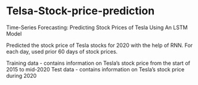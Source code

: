 # Telsa-Stock-price-prediction

Time-Series Forecasting: Predicting Stock Prices of Tesla Using An LSTM Model

Predicted the stock price of Tesla stocks for 2020 with the help of RNN. For each day, used prior 60 days of stock prices.

Training data - contains information on Tesla’s stock price from the start of 2015 to mid-2020
Test data - contains information on Tesla’s stock price during 2020
